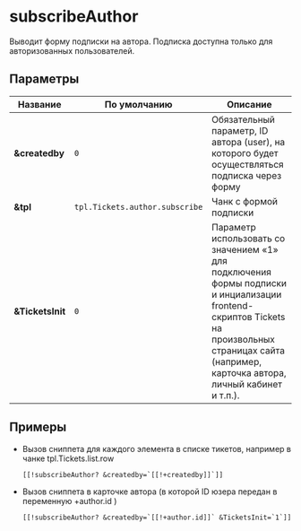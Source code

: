 # subscribeAuthor

Выводит форму подписки на автора. Подписка доступна только для авторизованных пользователей.

## Параметры

| Название         | По умолчанию                   | Описание                                                                                                                                                                                           |
| ---------------- | ------------------------------ | -------------------------------------------------------------------------------------------------------------------------------------------------------------------------------------------------- |
| **&createdby**   | `0`                            | Обязательный параметр, ID автора (user), на которого будет осуществляться подписка через форму                                                                                                     |
| **&tpl**         | `tpl.Tickets.author.subscribe` | Чанк с формой подписки                                                                                                                                                                             |
| **&TicketsInit** | `0`                            | Параметр использовать со значением «1» для подключения формы подписки и инциализации frontend-скриптов Tickets на произвольных страницах сайта (например, карточка автора, личный кабинет и т.п.). |

## Примеры

- Вызов сниппета для каждого элемента в списке тикетов, например в чанке tpl.Tickets.list.row

    ```modx
    [[!subscribeAuthor? &createdby=`[[!+createdby]]`]]
    ```

- Вызов сниппета в карточке автора (в которой ID юзера передан в переменную +author.id )

    ```modx
    [[!subscribeAuthor? &createdby=`[[!+author.id]]` &TicketsInit=`1`]]
    ```
